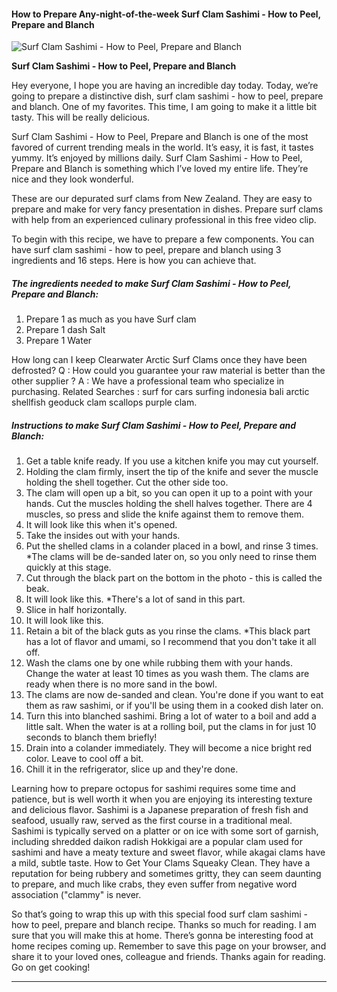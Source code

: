             

#### How to Prepare Any-night-of-the-week Surf Clam Sashimi - How to Peel, Prepare and Blanch

![Surf Clam Sashimi - How to Peel, Prepare and Blanch](https://img-global.cpcdn.com/recipes/4544805144100864/751x532cq70/surf-clam-sashimi-how-to-peel-prepare-and-blanch-recipe-main-photo.jpg)

**Surf Clam Sashimi - How to Peel, Prepare and Blanch**

Hey everyone, I hope you are having an incredible day today. Today, we’re going to prepare a distinctive dish, surf clam sashimi - how to peel, prepare and blanch. One of my favorites. This time, I am going to make it a little bit tasty. This will be really delicious.

Surf Clam Sashimi - How to Peel, Prepare and Blanch is one of the most favored of current trending meals in the world. It’s easy, it is fast, it tastes yummy. It’s enjoyed by millions daily. Surf Clam Sashimi - How to Peel, Prepare and Blanch is something which I’ve loved my entire life. They’re nice and they look wonderful.

These are our depurated surf clams from New Zealand. They are easy to prepare and make for very fancy presentation in dishes. Prepare surf clams with help from an experienced culinary professional in this free video clip.

To begin with this recipe, we have to prepare a few components. You can have surf clam sashimi - how to peel, prepare and blanch using 3 ingredients and 16 steps. Here is how you can achieve that.

##### The ingredients needed to make Surf Clam Sashimi - How to Peel, Prepare and Blanch:

1.  Prepare 1 as much as you have Surf clam
2.  Prepare 1 dash Salt
3.  Prepare 1 Water

How long can I keep Clearwater Arctic Surf Clams once they have been defrosted? Q : How could you guarantee your raw material is better than the other supplier ? A : We have a professional team who specialize in purchasing. Related Searches : surf for cars surfing indonesia bali arctic shellfish geoduck clam scallops purple clam.

##### Instructions to make Surf Clam Sashimi - How to Peel, Prepare and Blanch:

1.  Get a table knife ready. If you use a kitchen knife you may cut yourself.
2.  Holding the clam firmly, insert the tip of the knife and sever the muscle holding the shell together. Cut the other side too.
3.  The clam will open up a bit, so you can open it up to a point with your hands. Cut the muscles holding the shell halves together. There are 4 muscles, so press and slide the knife against them to remove them.
4.  It will look like this when it's opened.
5.  Take the insides out with your hands.
6.  Put the shelled clams in a colander placed in a bowl, and rinse 3 times. \*The clams will be de-sanded later on, so you only need to rinse them quickly at this stage.
7.  Cut through the black part on the bottom in the photo - this is called the beak.
8.  It will look like this. \*There's a lot of sand in this part.
9.  Slice in half horizontally.
10.  It will look like this.
11.  Retain a bit of the black guts as you rinse the clams. \*This black part has a lot of flavor and umami, so I recommend that you don't take it all off.
12.  Wash the clams one by one while rubbing them with your hands. Change the water at least 10 times as you wash them. The clams are ready when there is no more sand in the bowl.
13.  The clams are now de-sanded and clean. You're done if you want to eat them as raw sashimi, or if you'll be using them in a cooked dish later on.
14.  Turn this into blanched sashimi. Bring a lot of water to a boil and add a little salt. When the water is at a rolling boil, put the clams in for just 10 seconds to blanch them briefly!
15.  Drain into a colander immediately. They will become a nice bright red color. Leave to cool off a bit.
16.  Chill it in the refrigerator, slice up and they're done.

Learning how to prepare octopus for sashimi requires some time and patience, but is well worth it when you are enjoying its interesting texture and delicious flavor. Sashimi is a Japanese preparation of fresh fish and seafood, usually raw, served as the first course in a traditional meal. Sashimi is typically served on a platter or on ice with some sort of garnish, including shredded daikon radish Hokkigai are a popular clam used for sashimi and have a meaty texture and sweet flavor, while akagai clams have a mild, subtle taste. How to Get Your Clams Squeaky Clean. They have a reputation for being rubbery and sometimes gritty, they can seem daunting to prepare, and much like crabs, they even suffer from negative word association ("clammy" is never.

So that’s going to wrap this up with this special food surf clam sashimi - how to peel, prepare and blanch recipe. Thanks so much for reading. I am sure that you will make this at home. There’s gonna be interesting food at home recipes coming up. Remember to save this page on your browser, and share it to your loved ones, colleague and friends. Thanks again for reading. Go on get cooking!

* * *